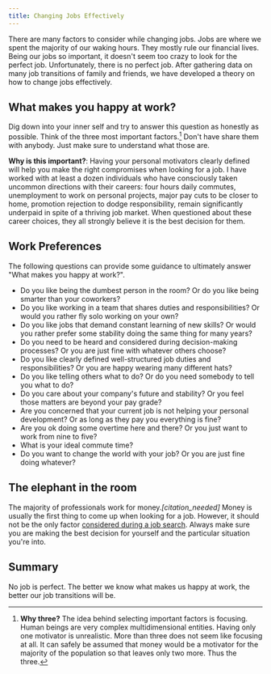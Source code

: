 ```yaml
---
title: Changing Jobs Effectively
---
```


There are many factors to consider while changing jobs. Jobs are where we spent the majority of our waking hours. They mostly rule our financial lives. Being our jobs so important, it doesn't seem too crazy to look for the perfect job. Unfortunately, there is no perfect job. After gathering data on many job transitions of family and friends, we have developed a theory on how to change jobs effectively.


## What makes you happy at work?
Dig down into your inner self and try to answer this question as honestly as possible. Think of the three most important factors.[^why_three] Don't have share them with anybody. Just make sure to understand what those are.

**Why is this important?**: Having your personal motivators clearly defined will help you make the right compromises when looking for a job. I have worked with at least a dozen individuals who have consciously taken uncommon directions with their careers: four hours daily commutes, unemployment to work on personal projects, major pay cuts to be closer to home, promotion rejection to dodge responsibility, remain significantly underpaid in spite of a thriving job market. When questioned about these career choices, they all strongly believe it is the best decision for them.


## Work Preferences
The following questions can provide some guidance to ultimately answer "What makes you happy at work?".

- Do you like being the dumbest person in the room? Or do you like being smarter than your coworkers?
- Do you like working in a team that shares duties and responsibilities? Or would you rather fly solo working on your own?
- Do you like jobs that demand constant learning of new skills? Or would you rather prefer some stability doing the same thing for many years?
- Do you need to be heard and considered during decision-making processes? Or you are just fine with whatever others choose?
- Do you like clearly defined well-structured job duties and responsibilities? Or you are happy wearing many different hats?
- Do you like telling others what to do? Or do you need somebody to tell you what to do?
- Do you care about your company's future and stability? Or you feel those matters are beyond your pay grade?
- Are you concerned that your current job is not helping your personal development? Or as long as they pay you everything is fine?
- Are you ok doing some overtime here and there? Or you just want to work from nine to five?
- What is your ideal commute time?
- Do you want to change the world with your job? Or you are just fine doing whatever?


## The elephant in the room
The majority of professionals work for money.*[citation_needed]* Money is usually the first thing to come up when looking for a job. However, it should not be the only factor [considered during a job search](http://www.npr.org/sections/money/2010/09/07/129703291/new-study-high-incomes-don-t-bring-you-happiness). Always make sure you are making the best decision for yourself and the particular situation you're into.


## Summary
No job is perfect. The better we know what makes us happy at work, the better our job transitions will be.


[^why_three]: **Why three?** The idea behind selecting important factors is focusing. Human beings are very complex multidimensional entities. Having only one motivator is unrealistic. More than three does not seem like focusing at all. It can safely be assumed that money would be a motivator for the majority of the population so that leaves only two more. Thus the three.
